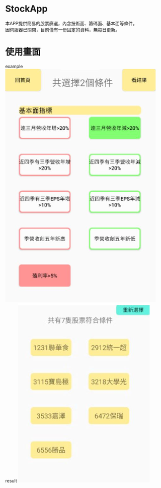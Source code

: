 # StockApp

本APP提供簡易的股票篩選，內含技術面、籌碼面、基本面等條件。<br>
因伺服器已關閉，目前僅有一份固定的資料，無每日更新。

# 使用畫面
example
![image](https://github.com/TawaOuO/StockApp/blob/master/tec.JPG)
result
![image](https://github.com/TawaOuO/StockApp/blob/master/result.JPG)
